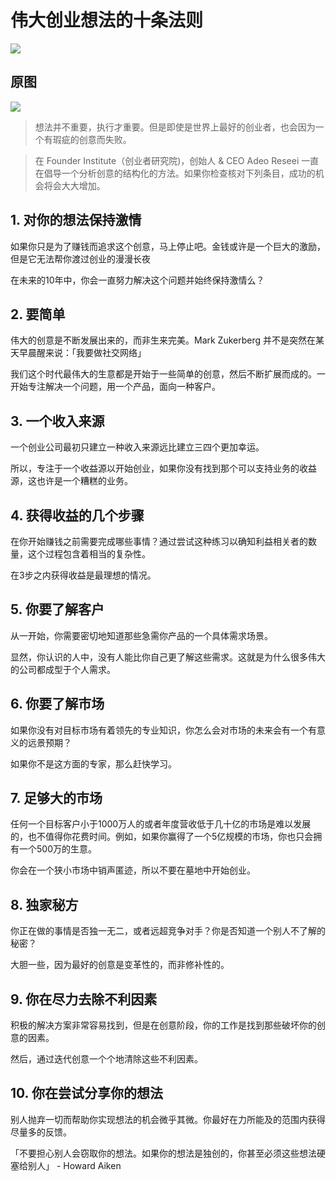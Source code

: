 # 伟大创业想法的十条法则

![](10rulesCN.png)

## 原图

![](10rules.png)

> 想法并不重要，执行才重要。但是即使是世界上最好的创业者，也会因为一个有瑕疵的创意而失败。

> 在 Founder Institute（创业者研究院)，创始人 & CEO Adeo Reseei 一直在倡导一个分析创意的结构化的方法。如果你检查核对下列条目，成功的机会将会大大增加。

## 1. 对你的想法保持激情

如果你只是为了赚钱而追求这个创意，马上停止吧。金钱或许是一个巨大的激励，但是它无法帮你渡过创业的漫漫长夜

在未来的10年中，你会一直努力解决这个问题并始终保持激情么？

## 2. 要简单

伟大的创意是不断发展出来的，而非生来完美。Mark Zukerberg 并不是突然在某天早晨醒来说：「我要做社交网络」

我们这个时代最伟大的生意都是开始于一些简单的创意，然后不断扩展而成的。一开始专注解决一个问题，用一个产品，面向一种客户。

## 3. 一个收入来源

一个创业公司最初只建立一种收入来源远比建立三四个更加幸运。

所以，专注于一个收益源以开始创业，如果你没有找到那个可以支持业务的收益源，这也许是一个糟糕的业务。

## 4. 获得收益的几个步骤

在你开始赚钱之前需要完成哪些事情？通过尝试这种练习以确知利益相关者的数量，这个过程包含着相当的复杂性。

在3步之内获得收益是最理想的情况。


## 5. 你要了解客户

从一开始，你需要密切地知道那些急需你产品的一个具体需求场景。

显然，你认识的人中，没有人能比你自己更了解这些需求。这就是为什么很多伟大的公司都成型于个人需求。

## 6. 你要了解市场

如果你没有对目标市场有着领先的专业知识，你怎么会对市场的未来会有一个有意义的远景预期？

如果你不是这方面的专家，那么赶快学习。

## 7. 足够大的市场

任何一个目标客户小于1000万人的或者年度营收低于几十亿的市场是难以发展的，也不值得你花费时间。例如，如果你赢得了一个5亿规模的市场，你也只会拥有一个500万的生意。

你会在一个狭小市场中销声匿迹，所以不要在墓地中开始创业。

## 8. 独家秘方

你正在做的事情是否独一无二，或者远超竞争对手？你是否知道一个别人不了解的秘密？

大胆一些，因为最好的创意是变革性的，而非修补性的。

## 9. 你在尽力去除不利因素

积极的解决方案非常容易找到，但是在创意阶段，你的工作是找到那些破坏你的创意的因素。

然后，通过迭代创意一个个地清除这些不利因素。

## 10. 你在尝试分享你的想法

别人抛弃一切而帮助你实现想法的机会微乎其微。你最好在力所能及的范围内获得尽量多的反馈。

「不要担心别人会窃取你的想法。如果你的想法是独创的，你甚至必须这些想法硬塞给别人」 - Howard Aiken




